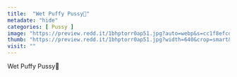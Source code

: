 ```yaml
---
title:  "Wet Puffy Pussy🥰"
metadate: "hide"
categories: [ Pussy ]
image: "https://preview.redd.it/1bhptorr0ap51.jpg?auto=webp&s=cc1f8efcde8ebbad2ac0730ea93f4d87c2a2f26f"
thumb: "https://preview.redd.it/1bhptorr0ap51.jpg?width=640&crop=smart&auto=webp&s=a7519a3eb5aca1e8fbbc2fa2f55cf720da048b38"
visit: ""
---
```

Wet Puffy Pussy🥰

